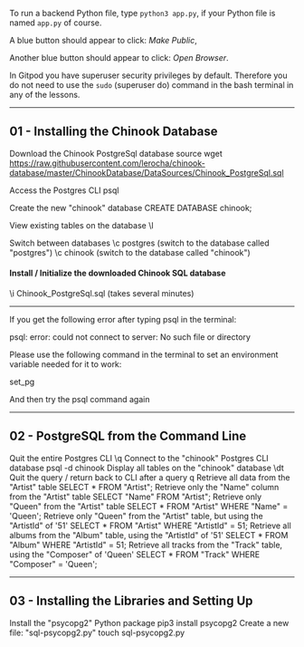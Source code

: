 To run a backend Python file, type `python3 app.py`, if your Python file is named `app.py` of course.

A blue button should appear to click: _Make Public_,

Another blue button should appear to click: _Open Browser_.

In Gitpod you have superuser security privileges by default. Therefore you do not need to use the `sudo` (superuser do) command in the bash terminal in any of the lessons.

----------

## 01 - Installing the Chinook Database
Download the Chinook PostgreSql database
source
wget https://raw.githubusercontent.com/lerocha/chinook-database/master/ChinookDatabase/DataSources/Chinook_PostgreSql.sql

Access the Postgres CLI
psql

Create the new "chinook" database
CREATE DATABASE chinook;

View existing tables on the database
\l

Switch between databases
\c postgres (switch to the database called "postgres")
\c chinook (switch to the database called "chinook")

#### Install / Initialize the downloaded Chinook SQL database
\i Chinook_PostgreSql.sql (takes several minutes)

---------

If you get the following error after typing psql in the terminal:

psql: error: could not connect to server: No such file or directory

Please use the following command in the terminal to set an environment variable needed for it to work:

set_pg

And then try the psql command again

----------

## 02 - PostgreSQL from the Command Line
Quit the entire Postgres CLI
\q
Connect to the "chinook" Postgres CLI database
psql -d chinook
Display all tables on the "chinook" database
\dt
Quit the query / return back to CLI after a query
q
Retrieve all data from the "Artist" table
SELECT * FROM "Artist";
Retrieve only the "Name" column from the "Artist" table
SELECT "Name" FROM "Artist";
Retrieve only "Queen" from the "Artist" table
SELECT * FROM "Artist" WHERE "Name" = 'Queen';
Retrieve only "Queen" from the "Artist" table, but using the "ArtistId" of '51'
SELECT * FROM "Artist" WHERE "ArtistId" = 51;
Retrieve all albums from the "Album" table, using the "ArtistId" of '51'
SELECT * FROM "Album" WHERE "ArtistId" = 51;
Retrieve all tracks from the "Track" table, using the "Composer" of 'Queen'
SELECT * FROM "Track" WHERE "Composer" = 'Queen';


--------

## 03 - Installing the Libraries and Setting Up
Install the "psycopg2" Python package
pip3 install psycopg2
Create a new file: "sql-psycopg2.py"
touch sql-psycopg2.py


